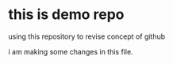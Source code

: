# this is demo repo

using this repository to revise concept of github

i am making some changes in this file.